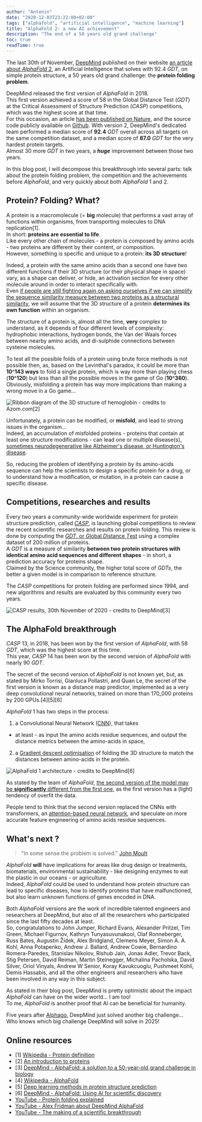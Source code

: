 ```yaml
---
author: "Antonin"
date: "2020-12-03T23:22:00+02:00"
tags: ["alphafold", "artificial intelligence", "machine learning"]
title: "AlphaFold 2: a new AI achievement"
description: "The end of a 50 years old grand challenge"
toc: true
readTime: true
---
```


The last 30th of November, [DeepMind](https://deepmind.com/) published on their website 
[an article about _AlphaFold_ 2](https://deepmind.com/blog/article/alphafold-a-solution-to-a-50-year-old-grand-challenge-in-biology), 
an Artificial Intelligence that solves with 92.4 _GDT_, on simple protein structure, a 50 years old grand challenge: the **protein folding problem**.

DeepMind released the first version of _AlphaFold_ in 2018.  
This first version achieved a score of 58 in the Global Distance Test (_GDT_) at the Critical Assessment of Structure Prediction (_CASP_) competitions, which was the highest score at that time.  
For this occasion, an article [has been published on Nature](https://www.nature.com/articles/s41586-019-1923-7.epdf?author_access_token=Z_KaZKDqtKzbE7Wd5HtwI9RgN0jAjWel9jnR3ZoTv0MCcgAwHMgRx9mvLjNQdB2TlQQaa7l420UCtGo8vYQ39gg8lFWR9mAZtvsN_1PrccXfIbc6e-tGSgazNL_XdtQzn1PHfy21qdcxV7Pw-k3htw%3D%3D), and the source code publicly available on [Github](https://github.com/deepmind/deepmind-research/tree/master/alphafold_casp13).
With version 2, DeepMind's dedicated team performed a median score of **92.4** _GDT_ overall across all targets on the same competition dataset, and a median score of **87.0** _GDT_ for the very hardest protein targets.  
Almost 30 more _GDT_ in two years, a ***huge*** improvement between those two years.

In this blog post, I will decompose this breakthrough into several parts: talk about the protein folding problem, the competition and the achievements before _AlphaFold_, and very quickly about both _AlphaFold_ 1 and 2.

## Protein? Folding? What?

A protein is a macromolecule (= **big** molecule) that performs a vast array of functions within organisms, 
from transporting molecules to DNA replication[1].  
In short: **proteins are essential to life**.  
Like every other chain of molecules - a protein is composed by amino acids - two proteins are different by their content, or composition.  
However, something is specific and unique to a protein: **its 3D structure**!

Indeed, a protein with the same amino acids than a second one have two different functions if their 3D structure (or their physical shape in space) vary, as
a shape can deliver, or hide, an activation section for every other molecule around in order to interact specifically with.  
Even [if people are still fighting again on asking ourselves if we can simplify the sequence similarity measure between two proteins as a structural similarity](https://www.researchgate.net/post/Does_sequence_similarity_between_two_proteins_mean_structural_similarity), we will 
assume that the 3D structure of a protein **determines its own function** within an organism.

The structure of a protein is, almost all the time, **very** complex to understand, as it depends of four different levels of
complexity: hydrophobic interactions, hydrogen bonds, the Van der Waals forces between nearby amino acids, 
and di-sulphide connections between cysteine molecules.

To test all the possible folds of a protein using brute force methods is not possible then, as, based on the Levinthal's paradox,
it could be more than **10^143 ways** to fold a single protein, which is way more than playing chess (**10^120**) but less than all
the possible moves in the game of Go (**10^360**).  
Obviously, misfolding a protein has way more implications than making a wrong move in a Go game...

![](/images/3D_protein_structure.jpg#small "Ribbon diagram of the 3D structure of hemoglobin - credits to Azom.com[2]")

Unfortunately, a protein can be modified, or **misfold**, and lead to strong issues in the organism...  
Indeed, an accumulation of misfolded proteins - proteins that contain at least one structure modifications - 
can lead one or multiple disease(s), [sometimes neurodegenerative like Alzheimer's disease, or Huntington's disease](https://www.nature.com/scitable/topicpage/protein-misfolding-and-degenerative-diseases-14434929/).

So, reducing the problem of identifying a protein by its amino-acids sequence can help the scientists to design a specific protein
for a drug, or to understand how a modification, or mutation, in a protein can cause a specific disease.

## Competitions, researches and results

Every two years a community-wide worldwide experiment for protein structure prediction, called [_CASP_](https://en.wikipedia.org/wiki/CASP),
is launching global competitions to review the recent scientific researches and results on protein folding.
This review is done by computing the [_GDT_, or *G*lobal *D*istance *T*est](https://en.wikipedia.org/wiki/Global_distance_test) using a 
complex dataset of 200 million of proteins.  
A _GDT_ is a measure of similarity **between two protein structures with identical amino acid sequences and different shapes** - in short, 
a prediction accuracy for proteins shape.  
Claimed by the Science community, the higher total score of _GDTs_, the better a given model is in comparison to reference structure.

The _CASP_ competitions for protein folding are performed since 1994, and new algorithms and results are evaluated
 by this community every two years.

![](/images/CASP_2020.png#small "CASP results, 30th November of 2020 - credits to DeepMind[3]")

## The AlphaFold breakthrough

_CASP_ 13, in 2018, has been won by the first version of _AlphaFold_, with 58 _GDT_, which was the highest score at this time.  
This year, _CASP_ 14 has been won by the second version of _AlphaFold_ with nearly 90 _GDT_.

The secret of the second version of _AlphaFold_ is not known yet, but, as stated by Mirko Torrisi, Gianluca Pollastri, and Quan Le,
 the secret of the first version is known as a distance map predictor, implemented as a very deep convolutional neural networks,
trained on more than 170_000 proteins by 200 GPUs.[4][5][6]  

_AlphaFold_ 1 has two steps in the process:
1. a Convolutional Neural Network ([CNN](https://en.wikipedia.org/wiki/Convolutional_neural_network)), that takes 
- at least - as input the amino acids residue sequences, and output the distance metrics between the amino-acids in space,  
2. a [Gradient descent optimisation](https://en.wikipedia.org/wiki/Gradient_descent) of folding the 3D structure to 
match the distances between amino-acids in the protein.

![](/images/alphafold_1_struct.png#small "AlphaFold 1 architecture - credits to DeepMind[6]")

As stated by the team of _AlphaFold_, [the second version of the model may be **significantly** different from the first one](https://fortune.com/2020/12/01/lessons-from-deepminds-a-i-breakthrough-eye-on-ai/), as the first version has a (light) tendency of overfit the data.

People tend to think that the second version replaced the CNNs with transformers, an [attention-based neural network](https://towardsdatascience.com/intuitive-understanding-of-attention-mechanism-in-deep-learning-6c9482aecf4f), and speculate on more accurate feature engineering 
of amino acids residue sequences.

## What's next ?

> "In some sense the problem is solved."
[John Moult](https://www.nature.com/articles/d41586-020-03348-4)

_AlphaFold_ **will** have implications for areas like drug design or treatments, biomaterials, environmental sustainability - like 
designing enzymes to eat the plastic in our oceans - or agriculture.  
Indeed, _AlphaFold_ could be used to understand how protein structure can lead to specific diseases, how to identify proteins
 that have malfunctioned, but also learn unknown functions of genes encoded in DNA.

Both _AlphaFold_ versions are the work of incredible talented engineers and researchers at DeepMind, but also
of all the researchers who participated since the last fifty decades at least.  
So, congratulations to John Jumper, Richard Evans, Alexander Pritzel, Tim Green, Michael Figurnov, 
Kathryn Tunyasuvunakool, Olaf Ronneberger, Russ Bates, Augustin Žídek, Alex Bridgland, Clemens Meyer, Simon A. A. Kohl, 
Anna Potapenko, Andrew J. Ballard, Andrew Cowie, Bernardino Romera-Paredes, Stanislav Nikolov, Rishub Jain, Jonas Adler, 
Trevor Back, Stig Petersen, David Reiman, Martin Steinegger, Michalina Pacholska, David Silver, Oriol Vinyals,
Andrew W Senior, Koray Kavukcuoglu, Pushmeet Kohli, Demis Hassabis, and all the other engineers and researchers
who have been involved in any way in this subject.

As stated in their blog post, DeepMind is pretty optimistic about the impact _AlphaFold_ can have on the wider world... I am too!  
To me, _AlphaFold_ is another proof that AI can be beneficial for humanity.

Five years after [Alphago](https://deepmind.com/research/case-studies/alphago-the-story-so-far), DeepMind just solved another 
big challenge... Who knows which big challenge DeepMind will solve in 2025!

## Online resources

* [1] [Wikipedia - Protein definition](https://en.wikipedia.org/wiki/Protein)
* [2] [An introduction to proteins](https://www.azom.com/article.aspx?ArticleID=11177)
* [3] [DeepMind - AlphaFold: a solution to a 50-year-old grand challenge in biology](https://deepmind.com/blog/article/alphafold-a-solution-to-a-50-year-old-grand-challenge-in-biology)
* [4] [Wikipedia - AlphaFold](https://en.wikipedia.org/wiki/AlphaFold)
* [5] [Deep learning methods in protein structure prediction](https://www.ncbi.nlm.nih.gov/pmc/articles/PMC7305407/)
* [6] [DeepMind - AlphaFold: Using AI for scientific discovery](https://deepmind.com/blog/article/AlphaFold-Using-AI-for-scientific-discovery)
* [YouTube - Protein folding explained](https://www.youtube.com/watch?v=KpedmJdrTpY&t=7s)
* [YouTube - Alex Fridman about DeepMind AlphaFold](https://www.youtube.com/watch?v=W7wJDJ56c88)
* [YouTube - The making of a scientific breakthrough](https://www.youtube.com/watch?v=gg7WjuFs8F4)
